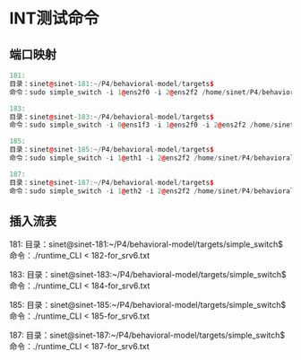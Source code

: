 # INT测试命令

## 端口映射

```C++
181: 
目录：sinet@sinet-181:~/P4/behavioral-model/targets$ 
命令：sudo simple_switch -i 1@ens2f0 -i 2@ens2f2 /home/sinet/P4/behavioral-model/targets/simple_switch/int_srv6/full_project_code.p4

183: 
目录：sinet@sinet-183:~/P4/behavioral-model/targets$ 
命令：sudo simple_switch -i 0@ens1f3 -i 1@ens2f0 -i 2@ens2f2 /home/sinet/P4/behavioral-model/targets/simple_switch/int_srv6/full_project_code.p4

185: 
目录：sinet@sinet-185:~/P4/behavioral-model/targets$ 
命令：sudo simple_switch -i 1@eth1 -i 2@ens2f2 /home/sinet/P4/behavioral-model/targets/simple_switch/int_srv6/full_project_code.p4

187: 
目录：sinet@sinet-187:~/P4/behavioral-model/targets$ 
命令：sudo simple_switch -i 1@eth2 -i 2@ens2f2 /home/sinet/P4/behavioral-model/targets/simple_switch/int_srv6/full_project_code.p4

```


## 插入流表

181: 
目录：sinet@sinet-181:~/P4/behavioral-model/targets/simple_switch$
命令：./runtime_CLI < 182-for_srv6.txt

183: 
目录：sinet@sinet-183:~/P4/behavioral-model/targets/simple_switch$
命令：./runtime_CLI < 184-for_srv6.txt 

185: 
目录：sinet@sinet-185:~/P4/behavioral-model/targets/simple_switch$ 
命令：./runtime_CLI < 185-for_srv6.txt 


187: 
目录：sinet@sinet-187:~/P4/behavioral-model/targets/simple_switch$ 
命令：./runtime_CLI < 187-for_srv6.txt 
